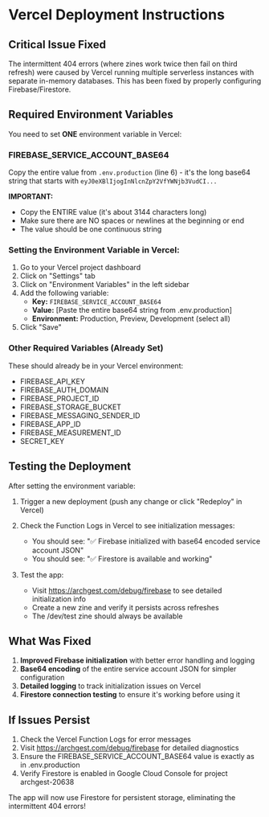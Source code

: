 # Vercel Deployment Instructions

## Critical Issue Fixed
The intermittent 404 errors (where zines work twice then fail on third refresh) were caused by Vercel running multiple serverless instances with separate in-memory databases. This has been fixed by properly configuring Firebase/Firestore.

## Required Environment Variables

You need to set **ONE** environment variable in Vercel:

### FIREBASE_SERVICE_ACCOUNT_BASE64

Copy the entire value from `.env.production` (line 6) - it's the long base64 string that starts with `eyJ0eXBlIjogInNlcnZpY2VfYWNjb3VudCI...`

**IMPORTANT:**
- Copy the ENTIRE value (it's about 3144 characters long)
- Make sure there are NO spaces or newlines at the beginning or end
- The value should be one continuous string

### Setting the Environment Variable in Vercel:

1. Go to your Vercel project dashboard
2. Click on "Settings" tab
3. Click on "Environment Variables" in the left sidebar
4. Add the following variable:
   - **Key:** `FIREBASE_SERVICE_ACCOUNT_BASE64`
   - **Value:** [Paste the entire base64 string from .env.production]
   - **Environment:** Production, Preview, Development (select all)
5. Click "Save"

### Other Required Variables (Already Set)

These should already be in your Vercel environment:
- FIREBASE_API_KEY
- FIREBASE_AUTH_DOMAIN
- FIREBASE_PROJECT_ID
- FIREBASE_STORAGE_BUCKET
- FIREBASE_MESSAGING_SENDER_ID
- FIREBASE_APP_ID
- FIREBASE_MEASUREMENT_ID
- SECRET_KEY

## Testing the Deployment

After setting the environment variable:

1. Trigger a new deployment (push any change or click "Redeploy" in Vercel)

2. Check the Function Logs in Vercel to see initialization messages:
   - You should see: "✅ Firebase initialized with base64 encoded service account JSON"
   - You should see: "✅ Firestore is available and working"

3. Test the app:
   - Visit https://archgest.com/debug/firebase to see detailed initialization info
   - Create a new zine and verify it persists across refreshes
   - The /dev/test zine should always be available

## What Was Fixed

1. **Improved Firebase initialization** with better error handling and logging
2. **Base64 encoding** of the entire service account JSON for simpler configuration
3. **Detailed logging** to track initialization issues on Vercel
4. **Firestore connection testing** to ensure it's working before using it

## If Issues Persist

1. Check the Vercel Function Logs for error messages
2. Visit https://archgest.com/debug/firebase for detailed diagnostics
3. Ensure the FIREBASE_SERVICE_ACCOUNT_BASE64 value is exactly as in .env.production
4. Verify Firestore is enabled in Google Cloud Console for project archgest-20638

The app will now use Firestore for persistent storage, eliminating the intermittent 404 errors!